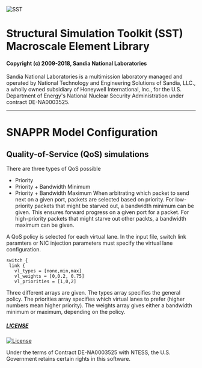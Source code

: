 ![SST](http://sst-simulator.org/img/sst-logo-small.png)

# Structural Simulation Toolkit (SST) Macroscale Element Library

#### Copyright (c) 2009-2018, Sandia National Laboratories
Sandia National Laboratories is a multimission laboratory managed and operated
by National Technology and Engineering Solutions of Sandia, LLC., a wholly 
owned subsidiary of Honeywell International, Inc., for the U.S. Department of 
Energy's National Nuclear Security Administration under contract DE-NA0003525.

---

# SNAPPR Model Configuration

## Quality-of-Service (QoS) simulations

There are three types of QoS possible
* Priority
* Priority + Bandwidth Minimum
* Priority + Bandwidth Maximum
When arbitrating which packet to send next on a given port,
packets are selected based on priority.
For low-priority packets that might be starved out, a bandwidth minimum can be given.
This ensures forward progress on a given port for a packet.
For high-priority packets that might starve out other packts,
a bandwidth maximum can be given.

A QoS policy is selected for each virtual lane.
In the input file, switch link paramters or NIC injection parameters must
specify the virtual lane configuration.

````
switch {
 link {
   vl_types = [none,min,max]
   vl_weights = [0,0.2, 0.75]
   vl_priorities = [1,0,2]
````
Three different arrays are given. The types array specifies the general policy.
The priorities array specifies which virtual lanes to prefer (higher numbers mean higher priority).
The weights array gives either a bandwidth minimum or maximum, depending on the policy.

##### [LICENSE](https://github.com/sstsimulator/sst-core/blob/devel/LICENSE)

[![License](https://img.shields.io/badge/License-BSD%203--Clause-blue.svg)](https://opensource.org/licenses/BSD-3-Clause)

Under the terms of Contract DE-NA0003525 with NTESS, 
the U.S. Government retains certain rights in this software.

